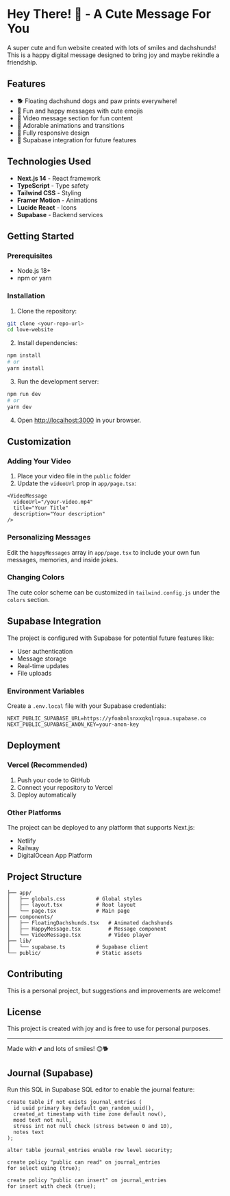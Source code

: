 # Hey There! 👋 - A Cute Message For You

A super cute and fun website created with lots of smiles and dachshunds! This is a happy digital message designed to bring joy and maybe rekindle a friendship.

## Features

- 🐕 Floating dachshund dogs and paw prints everywhere!
- 💌 Fun and happy messages with cute emojis
- 🎥 Video message section for fun content
- 🎨 Adorable animations and transitions
- 📱 Fully responsive design
- 🔗 Supabase integration for future features

## Technologies Used

- **Next.js 14** - React framework
- **TypeScript** - Type safety
- **Tailwind CSS** - Styling
- **Framer Motion** - Animations
- **Lucide React** - Icons
- **Supabase** - Backend services

## Getting Started

### Prerequisites

- Node.js 18+ 
- npm or yarn

### Installation

1. Clone the repository:
```bash
git clone <your-repo-url>
cd love-website
```

2. Install dependencies:
```bash
npm install
# or
yarn install
```

3. Run the development server:
```bash
npm run dev
# or
yarn dev
```

4. Open [http://localhost:3000](http://localhost:3000) in your browser.

## Customization

### Adding Your Video

1. Place your video file in the `public` folder
2. Update the `videoUrl` prop in `app/page.tsx`:
```tsx
<VideoMessage
  videoUrl="/your-video.mp4"
  title="Your Title"
  description="Your description"
/>
```

### Personalizing Messages

Edit the `happyMessages` array in `app/page.tsx` to include your own fun messages, memories, and inside jokes.

### Changing Colors

The cute color scheme can be customized in `tailwind.config.js` under the `colors` section.

## Supabase Integration

The project is configured with Supabase for potential future features like:
- User authentication
- Message storage
- Real-time updates
- File uploads

### Environment Variables

Create a `.env.local` file with your Supabase credentials:
```
NEXT_PUBLIC_SUPABASE_URL=https://yfoabnlsnxxqkqlrqoua.supabase.co
NEXT_PUBLIC_SUPABASE_ANON_KEY=your-anon-key
```

## Deployment

### Vercel (Recommended)

1. Push your code to GitHub
2. Connect your repository to Vercel
3. Deploy automatically

### Other Platforms

The project can be deployed to any platform that supports Next.js:
- Netlify
- Railway
- DigitalOcean App Platform

## Project Structure

```
├── app/
│   ├── globals.css          # Global styles
│   ├── layout.tsx           # Root layout
│   └── page.tsx             # Main page
├── components/
│   ├── FloatingDachshunds.tsx   # Animated dachshunds
│   ├── HappyMessage.tsx         # Message component
│   └── VideoMessage.tsx         # Video player
├── lib/
│   └── supabase.ts          # Supabase client
└── public/                  # Static assets
```

## Contributing

This is a personal project, but suggestions and improvements are welcome!

## License

This project is created with joy and is free to use for personal purposes.

---

Made with 💕 and lots of smiles! 😊🐕 

## Journal (Supabase)

Run this SQL in Supabase SQL editor to enable the journal feature:

```
create table if not exists journal_entries (
  id uuid primary key default gen_random_uuid(),
  created_at timestamp with time zone default now(),
  mood text not null,
  stress int not null check (stress between 0 and 10),
  notes text
);

alter table journal_entries enable row level security;

create policy "public can read" on journal_entries
for select using (true);

create policy "public can insert" on journal_entries
for insert with check (true);
``` 